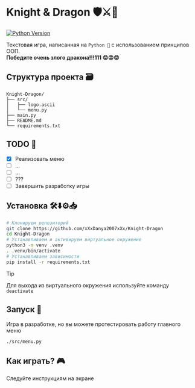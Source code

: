 # Knight & Dragon 🛡️⚔️🐉
[![Python Version](https://img.shields.io/badge/python-3.10+-blue.svg)](https://www.python.org/downloads/)

Текстовая игра, написанная на `Python 🐍` с использованием принципов ООП.  
**Победите очень злого дракона!!!111 😡😡😡**

## Структура проекта 🗃️
```
Knight-Dragon/
├── src/
│   ├── logo.ascii
│   └── menu.py
├── main.py
├── README.md
└── requirements.txt
```

## TODO 🎯
- [x] Реализовать меню
- [ ] ...
- [ ] ...
- [ ] ???
- [ ] Завершить разработку игры

## Установка 🛠️⬇️⚙️📥
```sh
# Клонируем репозиторий
git clone https://github.com/xXxDanya2007xXx/Knight-Dragon
cd Knight-Dragon
# Устанавливаем и активируем виртуальное окружение
python3 -m venv .venv
. .venv/bin/activate
# Устанавливаем зависимости
pip install -r requirements.txt
```

> [!TIP]
> Для выхода из виртуального окружения используйте команду `deactivate`

## Запуск 🚀
Игра в разработке, но вы можете протестировать работу главного меню
```sh
./src/menu.py
```

## Как играть? 🎮
Следуйте инструкциям на экране
